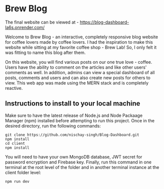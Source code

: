 # Brew Blog

The final website can be viewed at - https://blog-dashboard-la6s.onrender.com/ 

Welcome to Brew Blog - an interactive, completely responsive blog website for coffee lovers made by coffee lovers. I had the inspiration to make this website while sitting at my favorite coffee shop - Brew Lab! So, I only felt it was fitting to name this blog after them.

On this website, you will find various posts on our one true love - coffee. Users have the ability to comment on the articles and like other users' comments as well. In addition, admins can view a special dashboard of all posts, comments and users and can also create new posts for others to view. This web app was made using the MERN stack and is completely reactive. 

## Instructions to install to your local machine

Make sure to have the latest release of Node.js and Node Packaage Manager (npm) installed before attempting to run this project. Once in the desired directory, run the following commands:
```
git clone https://github.com/nischay-singh/Blog-Dashboard.git
npm install
cd client
npm install
```

You will need to have your own MongoDB database, JWT secret for password encryption and Firebase key. Finally, run this command in one terminal at the root level of the folder and in another terminal instance at the client folder level:
```
npm run dev
```
